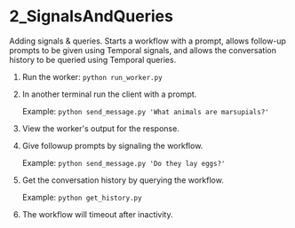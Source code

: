 # 2_SignalsAndQueries
Adding signals & queries. Starts a workflow with a prompt, allows follow-up prompts to be given using Temporal signals, and allows the conversation history to be queried using Temporal queries.

1. Run the worker: `python run_worker.py`
2. In another terminal run the client with a prompt.

    Example: `python send_message.py 'What animals are marsupials?'`

3. View the worker's output for the response.
4. Give followup prompts by signaling the workflow.

    Example: `python send_message.py 'Do they lay eggs?'`
5. Get the conversation history by querying the workflow.
    
    Example: `python get_history.py`
6. The workflow will timeout after inactivity.
